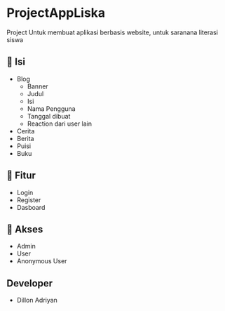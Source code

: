 # ProjectAppLiska
Project Untuk membuat aplikasi berbasis website, untuk saranana literasi siswa
## 🔗 Isi
- Blog
  - Banner
  - Judul
  - Isi
  - Nama Pengguna
  - Tanggal dibuat
  - Reaction dari user lain
- Cerita
- Berita
- Puisi
- Buku
## 🌟 Fitur
- Login
- Register
- Dasboard
## 👤 Akses
- Admin
- User
- Anonymous User
## Developer
- Dillon Adriyan 
